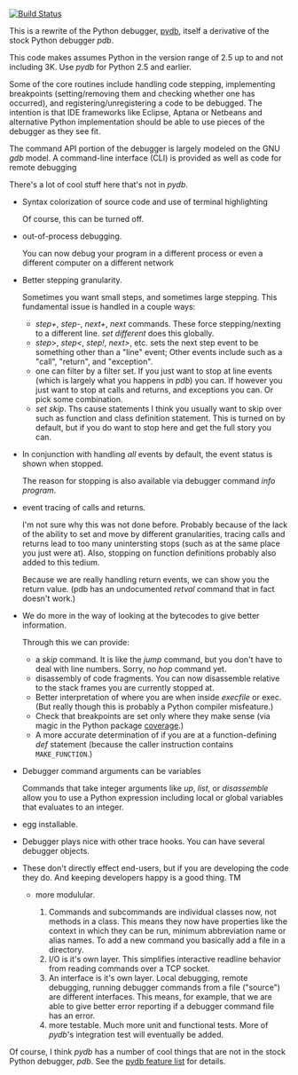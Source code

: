 [![Build Status](https://travis-ci.org/rocky/python2-trepan.svg?branch=master)](https://travis-ci.org/rocky/python2-trepan)

This is a rewrite of the Python debugger, [pydb](http://bashdb.sf.net/pydb), itself a derivative of the stock Python debugger *pdb*.

This code makes assumes Python in the version range of 2.5 up to and
not including 3K. Use *pydb* for Python 2.5 and earlier.

Some of the core routines include handling code stepping, implementing
breakpoints (setting/removing them and checking whether one has
occurred), and registering/unregistering a code to be debugged.  The
intention is that IDE frameworks like Eclipse, Aptana or Netbeans and
alternative Python implementation should be able to use pieces of the
debugger as they see fit.

The command API portion of the debugger is largely modeled on the
GNU *gdb* model. A command-line interface (CLI) is provided as well
as code for remote debugging

There's a lot of cool stuff here that's not in *pydb*.

* Syntax colorization of source code and use of terminal highlighting

   Of course, this can be turned off.
* out-of-process debugging.

   You can now debug your program in a different process or even a different computer on a different network
* Better stepping granularity.

  Sometimes you want small steps, and sometimes large stepping. This fundamental issue is handled in a couple ways:
    - _step+_, _step-_, _next+_, _next_ commands. These force
      stepping/nexting to a different line. _set different_ does this globally.
    - _step>_, _step<_, _step!_, _next>_, etc. sets the next step event to be something other than a "line" event; Other events include such as a "call", "return", and "exception".
    - one can filter by a filter set. If you just want to stop at line events (which is largely what you happens in *pdb*) you can. If however you just want to stop at calls and returns, and exceptions you can. Or pick some combination.
    - _set skip_. Ths cause statements I think you usually want to skip over such as function and class definition statement. This is turned on by default, but if you do want to stop here and get the full story you can.
* In conjunction with handling *all* events by default, the event status is shown when stopped.

   The reason for stopping is also available via debugger command _info program_.
* event tracing of calls and returns.

   I'm not sure why this was not done before. Probably because of the lack of the ability to set and move by different granularities, tracing calls and returns lead to too many unintersting stops (such as at the same place you just were at). Also, stopping on function definitions probably also added to this tedium.

  Because we are really handling return events, we can show you the
  return value. (pdb has an undocumented *retval* command that in fact
  doesn't work.)

* We do more in the way of looking at the bytecodes to give better information.

   Through this we can provide:
  - a *skip* command. It is like the *jump* command, but you don't have to deal with line numbers. Sorry, no *hop* command yet.
  - disassembly of code fragments. You can now disassemble relative to the stack frames you are currently stopped at.
  - Better interpretation of where you are when inside *execfile* or exec. (But really though this is probably a Python compiler misfeature.)
  - Check that breakpoints are set only where they make sense (via magic in the Python package [coverage](http://nedbatchelder.com/code/coverage/).)
  - A more accurate determination of if you are at a function-defining *def* statement (because the caller instruction contains `MAKE_FUNCTION`.)

* Debugger command arguments can be variables

   Commands that take integer arguments like *up*, *list*, or *disassemble* allow you to use a Python expression including local or global variables that evaluates to an integer.

* egg installable.
* Debugger plays nice with other trace hooks.
   You can have several debugger objects.
* These don't directly effect end-users, but if you are developing the code they do. And keeping developers happy is a good thing. TM

  - more modulular.

    1. Commands and subcommands are individual classes now, not methods in a class.
   This means they now have properties like the context in which they can be run, minimum abbreviation name or alias names. To add a new command you basically add a file in a directory.
    1. I/O is it's own layer.
	This simplifies interactive readline behavior from reading commands over a TCP socket.
    1. An interface is it's own layer.
	Local debugging, remote debugging, running debugger commands from a file ("source") are different interfaces. This means, for example, that we are able to give better error reporting if a debugger command file has an error.
    1. more testable.
	Much more unit and functional tests. More of *pydb*'s integration test will eventually be added.

Of course, I think *pydb* has a number of cool things that are not in
the stock Python debugger, *pdb*. See the [pydb feature list](http://bashdb.sourceforge.net/pydb/features.html) for details.
